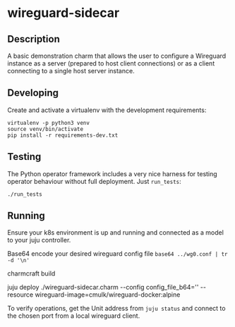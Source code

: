 # wireguard-sidecar

## Description

A basic demonstration charm that allows the user to configure a Wireguard instance as a server (prepared to host client connections) or as a client connecting to a single host server instance.

## Developing

Create and activate a virtualenv with the development requirements:

    virtualenv -p python3 venv
    source venv/bin/activate
    pip install -r requirements-dev.txt

## Testing

The Python operator framework includes a very nice harness for testing
operator behaviour without full deployment. Just `run_tests`:

    ./run_tests

## Running

Ensure your k8s environment is up and running and connected as a model to your juju controller.

Base64 encode your desired wireguard config file `base64 ../wg0.conf | tr -d '\n'`

charmcraft build

juju deploy ./wireguard-sidecar.charm --config config_file_b64='<b64-result-above>' --resource wireguard-image=cmulk/wireguard-docker:alpine

To verify operations, get the Unit address from `juju status` and connect to the chosen port from a local wireguard client.
